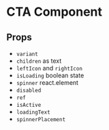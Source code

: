 # CTA Component

## Props

- `variant`
- `children` as text
- `leftIcon` and `rightIcon`
- `isLoading` boolean state
- `spinner` react.element
- `disabled`
- `ref`
- `isActive`
- `loadingText`
- `spinnerPlacement`

